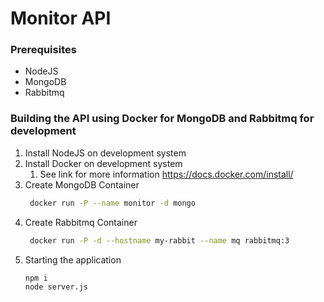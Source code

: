 # Monitor API
### Prerequisites
- NodeJS
- MongoDB
- Rabbitmq

### Building the API using Docker for MongoDB and Rabbitmq for development
1. Install NodeJS on development system
2. Install Docker on development system
   1. See link for more information https://docs.docker.com/install/
3. Create MongoDB Container
   ```bash
    docker run -P --name monitor -d mongo
    ```
4. Create Rabbitmq Container
   ```bash
    docker run -P -d --hostname my-rabbit --name mq rabbitmq:3
    ```
5. Starting the application
    ```bash
    npm i
    node server.js
    ```
